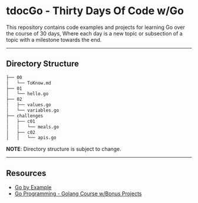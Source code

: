 # tdocGo - Thirty Days Of Code w/Go

This repository contains code examples and projects for learning Go over the course of 30 days,
Where each day is a new topic or subsection of a topic with a milestone towards the end.

---
## Directory Structure
```bash
├── 00
│   └── ToKnow.md
├── 01
│   └── hello.go
├── 02
│   ├── values.go
│   └── variables.go
├── challenges
│   ├── c01
│   │   └── meals.go
│   ├── c02
│   │   └── apis.go
```
**NOTE**: Directory structure is subject to change.

---
## Resources

- [Go by Example](https://gobyexample.com)
- [Go Programming - Golang Course w/Bonus Projects](https://www.youtube.com/watch?v=un6ZyFkqFKo&ab_channel=freeCodeCamp.org)